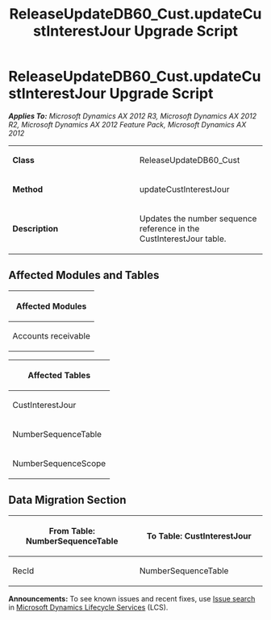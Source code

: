 ﻿---
title: ReleaseUpdateDB60_Cust.updateCustInterestJour Upgrade Script
TOCTitle: ReleaseUpdateDB60_Cust.updateCustInterestJour Upgrade Script
ms:assetid: 347cae78-7d4f-0788-4e15-9b1ddb7ce1b0
ms:mtpsurl: https://msdn.microsoft.com/en-us/library/JJ685134(v=AX.60)
ms:contentKeyID: 49707587
ms.date: 05/18/2015
mtps_version: v=AX.60
---

# ReleaseUpdateDB60\_Cust.updateCustInterestJour Upgrade Script 


_**Applies To:** Microsoft Dynamics AX 2012 R3, Microsoft Dynamics AX 2012 R2, Microsoft Dynamics AX 2012 Feature Pack, Microsoft Dynamics AX 2012_

<table>
<colgroup>
<col style="width: 50%" />
<col style="width: 50%" />
</colgroup>
<tbody>
<tr class="odd">
<td><p><strong>Class</strong></p></td>
<td><p>ReleaseUpdateDB60_Cust</p></td>
</tr>
<tr class="even">
<td><p><strong>Method</strong></p></td>
<td><p>updateCustInterestJour</p></td>
</tr>
<tr class="odd">
<td><p><strong>Description</strong></p></td>
<td><p>Updates the number sequence reference in the CustInterestJour table.</p></td>
</tr>
</tbody>
</table>


## Affected Modules and Tables

<table>
<colgroup>
<col style="width: 100%" />
</colgroup>
<thead>
<tr class="header">
<th><p>Affected Modules</p></th>
</tr>
</thead>
<tbody>
<tr class="odd">
<td><p>Accounts receivable</p></td>
</tr>
</tbody>
</table>


<table>
<colgroup>
<col style="width: 100%" />
</colgroup>
<thead>
<tr class="header">
<th><p>Affected Tables</p></th>
</tr>
</thead>
<tbody>
<tr class="odd">
<td><p>CustInterestJour</p></td>
</tr>
<tr class="even">
<td><p>NumberSequenceTable</p></td>
</tr>
<tr class="odd">
<td><p>NumberSequenceScope</p></td>
</tr>
</tbody>
</table>


## Data Migration Section

<table>
<colgroup>
<col style="width: 50%" />
<col style="width: 50%" />
</colgroup>
<thead>
<tr class="header">
<th><p>From Table: NumberSequenceTable</p></th>
<th><p>To Table: CustInterestJour</p></th>
</tr>
</thead>
<tbody>
<tr class="odd">
<td><p>RecId</p></td>
<td><p>NumberSequenceTable</p></td>
</tr>
</tbody>
</table>

  
**Announcements:** To see known issues and recent fixes, use [Issue search](http://go.microsoft.com/fwlink/?linkid=389258) in [Microsoft Dynamics Lifecycle Services](http://go.microsoft.com/fwlink/?linkid=306505) (LCS).

